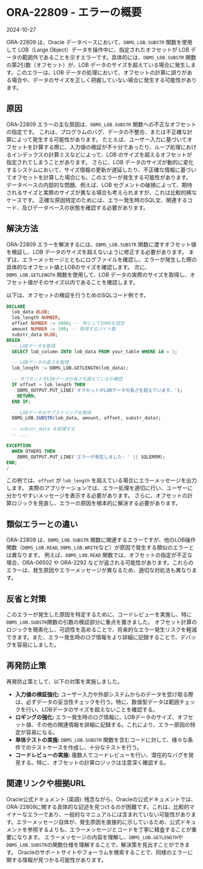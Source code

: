 # ORA-22809 - エラーの概要
2024-10-27

ORA-22809 は、Oracle データベースにおいて、`DBMS_LOB.SUBSTR` 関数を使用して LOB（Large Object）データを操作中に、指定されたオフセットが LOB データの範囲外であることを示すエラーです。具体的には、`DBMS_LOB.SUBSTR` 関数の第2引数（オフセット）が、LOB データのサイズを超えている場合に発生します。このエラーは、LOB データの処理において、オフセットの計算に誤りがある場合や、データのサイズを正しく把握していない場合に発生する可能性があります。


## 原因

ORA-22809 エラーの主な原因は、`DBMS_LOB.SUBSTR` 関数への不正なオフセットの指定です。  これは、プログラムのバグ、データの不整合、または不正確な計算によって発生する可能性があります。  たとえば、ユーザー入力に基づいてオフセットを計算する際に、入力値の検証が不十分であったり、ループ処理におけるインデックスの計算ミスなどによって、LOB のサイズを超えるオフセットが指定されてしまうことがあります。  さらに、LOB データのサイズが動的に変化するシステムにおいて、サイズ情報の更新が遅延したり、不正確な情報に基づいてオフセットを計算した場合にも、このエラーが発生する可能性があります。 データベースの内部的な問題、例えば、LOB セグメントの破損によって、期待されるサイズと実際のサイズが異なる場合も考えられますが、これは比較的稀なケースです。  正確な原因特定のためには、エラー発生時のSQL文、関連するコード、及びデータベースの状態を確認する必要があります。


## 解決方法

ORA-22809 エラーを解決するには、`DBMS_LOB.SUBSTR` 関数に渡すオフセット値を検証し、LOB データのサイズを超えないように修正する必要があります。  まずは、エラーメッセージとともにログファイルを確認し、エラーが発生した際の具体的なオフセット値とLOBのサイズを確認します。  次に、`DBMS_LOB.GETLENGTH` 関数を使用して、LOB データの実際のサイズを取得し、オフセット値がそのサイズ以内であることを確認します。

以下は、オフセットの検証を行うためのSQLコード例です。

```sql
DECLARE
  lob_data BLOB;
  lob_length NUMBER;
  offset NUMBER := 1000; -- 例として1000を設定
  amount NUMBER := 100; -- 取得するバイト数
  substr_data BLOB;
BEGIN
  -- LOBデータを取得
  SELECT lob_column INTO lob_data FROM your_table WHERE id = 1;

  -- LOBデータの長さを取得
  lob_length := DBMS_LOB.GETLENGTH(lob_data);

  -- オフセットがLOBデータの長さを超えているか確認
  IF offset > lob_length THEN
    DBMS_OUTPUT.PUT_LINE('オフセットがLOBデータの長さを超えています。');
    RETURN;
  END IF;

  -- LOBデータのサブストリングを取得
  DBMS_LOB.SUBSTR(lob_data, amount, offset, substr_data);

  -- substr_data を処理する
  -- ...

EXCEPTION
  WHEN OTHERS THEN
    DBMS_OUTPUT.PUT_LINE('エラーが発生しました: ' || SQLERRM);
END;
/
```

この例では、`offset` が `lob_length` を超えている場合にエラーメッセージを出力します。  実際のアプリケーションでは、エラー処理を適切に行い、ユーザーに分かりやすいメッセージを表示する必要があります。  さらに、オフセットの計算ロジックを見直し、エラーの原因を根本的に解決する必要があります。


## 類似エラーとの違い

ORA-22809 は、`DBMS_LOB.SUBSTR` 関数に関連するエラーですが、他のLOB操作関数（`DBMS_LOB.READ`, `DBMS_LOB.WRITE`など）が原因で発生する類似のエラーとは異なります。 例えば、`DBMS_LOB.READ` 関数では、オフセットの指定が不正な場合、ORA-06502 や ORA-2292 などが返される可能性があります。これらのエラーは、発生原因やエラーメッセージが異なるため、適切な対処法も異なります。


## 反省と対策

このエラーが発生した原因を特定するために、コードレビューを実施し、特に`DBMS_LOB.SUBSTR`関数の引数の検証部分に重点を置きました。  オフセット計算のロジックを簡素化し、可読性を高めることで、将来的なエラー発生リスクを軽減できます。また、エラー発生時のログ情報をより詳細に記録することで、デバッグを容易にしました。


## 再発防止策

再発防止策として、以下の対策を実施しました。

* **入力値の検証強化:** ユーザー入力や外部システムからのデータを受け取る際は、必ずデータの妥当性チェックを行う。特に、数値型データは範囲チェックを行い、LOBデータのサイズを超えないことを確認する。
* **ロギングの強化:** エラー発生時のログ情報に、LOBデータのサイズ、オフセット値、その他の関連情報を詳細に記録する。これにより、エラー原因の特定が容易になる。
* **単体テストの実施:** `DBMS_LOB.SUBSTR` 関数を含むコードに対して、様々な条件でのテストケースを作成し、十分なテストを行う。
* **コードレビューの実施:**  複数人でコードレビューを行い、潜在的なバグを発見する。特に、オフセットの計算ロジックは注意深く確認する。


## 関連リンクや根拠URL

Oracle公式ドキュメント (英語):  残念ながら、Oracleの公式ドキュメントでは、ORA-22809に関する具体的な記述を見つけるのが困難です。これは、比較的マイナーなエラーであり、一般的なマニュアルには含まれていない可能性があります。エラーメッセージ自体が、発生原因を直接的に示しているため、公式ドキュメントを参照するよりも、エラーメッセージとコードを丁寧に精査することが重要になります。  エラーメッセージの内容を理解し、`DBMS_LOB.GETLENGTH`や`DBMS_LOB.SUBSTR`の関数仕様を理解することで、解決策を見出すことができます。  Oracleのサポートサイトやフォーラムを検索することで、同様のエラーに関する情報が見つかる可能性があります。
